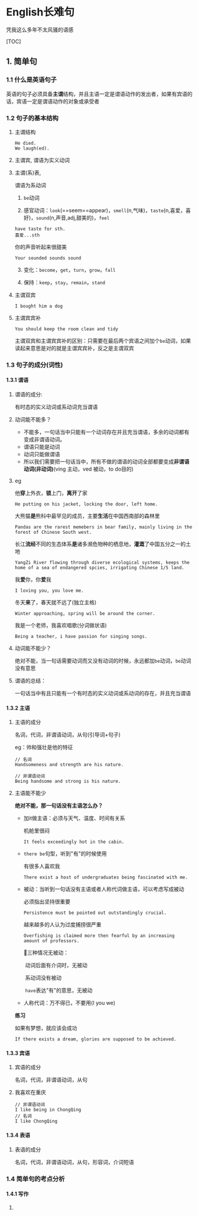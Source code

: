 # English长难句

凭我这么多年不太风骚的语感

[TOC]

## 1. 简单句

### 1.1 什么是英语句子

英语的句子必须具备**主谓**结构，并且主语一定是谓语动作的发出者，如果有宾语的话，宾语一定是谓语动作的对象或承受者

### 1.2 句子的基本结构

1. 主谓结构

   ```text
   He died.
   We laugh(ed).
   ```

2. 主谓宾, 谓语为实义动词

3. 主谓(系)表, 

   谓语为系动词

   1) `be`动词

   2) 感官动词：`look`(==seem==appear)，`smell`(n,气味)，`taste`(n,喜爱，喜好)，`sound`(n,声音,adj,甜美的)，`feel`

   ```English
   have taste for sth.
   喜爱...sth
   ```

   你的声音听起来很甜美

   ```English
   Your sounded sounds sound
   ```

   3) 变化：`become`，`get`，`turn`，`grow`，`fall`

   4) 保持：`keep`，`stay`，`remain`，`stand`

4. 主谓双宾

   ```English
   I bought him a dog
   ```

5. 主谓宾宾补

   ```English
   You should keep the room clean and tidy
   ```

   主谓双宾和主谓宾宾补的区别：只需要在最后两个宾语之间加个`be`动词，如果读起来意思是对的就是主谓宾宾补，反之是主谓双宾

### 1.3 句子的成分(词性)

#### 1.3.1 谓语

1. 谓语的成分: 

   有时态的实义动词或系动词充当谓语

2. 动词能不能多？

   - 不能多，一句话当中只能有一个动词存在并且充当谓语，多余的动词都有变成非谓语动词。
   - 谓语只能是动词
   - 动词只能做谓语
   - 所以我们需要把一句话当中，所有不做的谓语的动词全部都要变成**非谓语动词(非动词)**(ving 主动，ved 被动，to do目的)

3. eg

   他**穿**上外衣，**锁**上门，**离开**了家

   ```English
   He putting on his jacket, locking the door, left home.
   ```

   大熊猫**是**熊科中最罕见的成员，主要**生活**在中国西南部的森林里

   ```English
   Pandas are the rarest memebers in bear family, mainly living in the forest of Chinese South west. 
   ```

   长江**流经**不同的生态体系**是**诸多濒危物种的栖息地，**灌溉**了中国五分之一的土地

   ```English
   YangZi River flowing through diverse ecological systems, keeps the home of a sea of endangered spcies, irrigating Chinese 1/5 land.
   ```

   我**爱**你，你**爱**我

   ```English
   I loving you, you love me.
   ```

   冬天**来**了，春天就不远了(独立主格)

   ```English
   Winter approaching, spring will be around the corner.
   ```

   我是一个老师，我喜欢唱歌(分词做状语)

   ```English
   Being a teacher, i have passion for singing songs.
   ```

4. 动词能不能少？

   绝对不能，当一句话需要动词而又没有动词的时候，永远都加`be`动词，`be`动词没有意思

5. 谓语的总结：

   一句话当中有且只能有一个有时态的实义动词或系动词的存在，并且充当谓语

#### 1.3.2 主语

1. 主语的成分

   名词，代词，非谓语动词，从句(引导词+句子)
   
   eg：帅和强壮是他的特征
   
   ```English
   // 名词
   Handsomeness and strength are his nature.
   
   // 非谓语动词
   Being handsome and strong is his nature.
   ```
   
2. 主语能不能少

   **绝对不能，那一句话没有主语怎么办？**

   - 加it做主语：必须与天气、温度、时间有关系

     机舱里很闷

     ```English
     It feels exceedingly hot in the cabin.
     ```

   - `there be`句型，听到"有"的时候使用

     有很多人喜欢我

     ```
     There exist a host of undergraduates being fascinated with me.
     ```

   - 被动：当听到一句话没有主语或者人称代词做主语，可以考虑写成被动

     必须指出坚持很重要

     ```English
     Persistence must be pointed out outstandingly crucial.
     ```

     越来越多的人认为过度捕捞很严重

     ```English
     Overfishing is claimed more then fearful by an increasing amount of professors.
     ```

     :dizzy:三种情况无被动：

     ​	动词后面有介词时，无被动

     ​	系动词没有被动

     ​	`have`表达"有"的意思，无被动

   - 人称代词：万不得已，不要用(I you we)

   **练习**

   如果有梦想，就应该会成功

   ```English
   If there exists a dream, glories are supposed to be achieved.
   ```
#### 1.3.3 宾语

1. 宾语的成分

   名词，代词，非谓语动词，从句

2. 我喜欢在重庆

   ```English
   // 非谓语动词
   I like being in ChongQing
   // 名词
   I like ChongQing 
   ```

#### 1.3.4 表语

1. 表语的成分

   名词，代词，非谓语动词，从句，形容词，介词短语

### 1.4 简单句的考点分析

#### 1.4.1 写作

1. 

